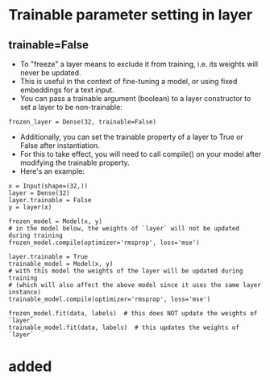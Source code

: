 # Trainable parameter setting in layer
## trainable=False
* To "freeze" a layer means to exclude it from training, i.e. its weights will never be updated. 
* This is useful in the context of fine-tuning a model, or using fixed embeddings for a text input.
* You can pass a trainable argument (boolean) to a layer constructor to set a layer to be non-trainable:
```
frozen_layer = Dense(32, trainable=False)
```
* Additionally, you can set the trainable property of a layer to True or False after instantiation. 
* For this to take effect, you will need to call compile() on your model after modifying the trainable property. 
* Here's an example:
```
x = Input(shape=(32,))
layer = Dense(32)
layer.trainable = False
y = layer(x)

frozen_model = Model(x, y)
# in the model below, the weights of `layer` will not be updated during training
frozen_model.compile(optimizer='rmsprop', loss='mse')

layer.trainable = True
trainable_model = Model(x, y)
# with this model the weights of the layer will be updated during training
# (which will also affect the above model since it uses the same layer instance)
trainable_model.compile(optimizer='rmsprop', loss='mse')

frozen_model.fit(data, labels)  # this does NOT update the weights of `layer`
trainable_model.fit(data, labels)  # this updates the weights of `layer`
```

# added
